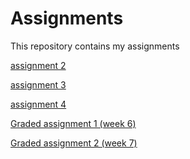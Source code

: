 # Assignments
This repository contains my assignments

[assignment 2](https://github.com/MirteHanssen/Assignments/blob/master/assignment2%20(1).ipynb)

[assignment 3](https://github.com/MirteHanssen/Assignments/blob/master/assignment3%20(1).ipynb)

[assignment 4](https://github.com/MirteHanssen/Assignments/blob/master/assignment4.ipynb)

[Graded assignment 1 (week 6)](https://github.com/MirteHanssen/Assignments/blob/master/Graded_assignment1%20(1).ipynb)

[Graded assignment 2 (week 7)](https://github.com/MirteHanssen/Assignments/blob/master/Graded_assignment_2%20(1).ipynb)
